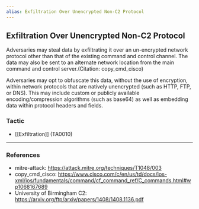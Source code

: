 ```yaml
---
alias: Exfiltration Over Unencrypted Non-C2 Protocol
---
```


## Exfiltration Over Unencrypted Non-C2 Protocol

Adversaries may steal data by exfiltrating it over an un-encrypted network protocol other than that of the existing command and control channel. The data may also be sent to an alternate network location from the main command and control server.(Citation: copy_cmd_cisco)

Adversaries may opt to obfuscate this data, without the use of encryption, within network protocols that are natively unencrypted (such as HTTP, FTP, or DNS). This may include custom or publicly available encoding/compression algorithms (such as base64) as well as embedding data within protocol headers and fields. 


### Tactic

- [[Exfiltration]] (TA0010)


---
### References

- mitre-attack: https://attack.mitre.org/techniques/T1048/003
- copy_cmd_cisco: https://www.cisco.com/c/en/us/td/docs/ios-xml/ios/fundamentals/command/cf_command_ref/C_commands.html#wp1068167689
- University of Birmingham C2: https://arxiv.org/ftp/arxiv/papers/1408/1408.1136.pdf
